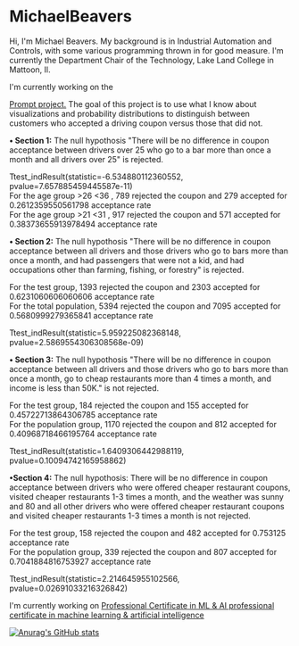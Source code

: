 # MichaelBeavers
Hi, I'm Michael Beavers. 
My background is in Industrial Automation and Controls, with some various programming thrown in for good measure.
I'm currently the Department Chair of the Technology,  Lake Land College in Mattoon, Il.<br>

I'm currently working on the

[Prompt project.](/prompt.ipynb)
The goal of this project is to use what I know about visualizations and probability distributions to distinguish between customers who accepted a driving coupon versus those that did not.<p>
<b><span>&#8226;</span> Section 1:</b> The null hypothosis "There will be no difference in coupon acceptance between drivers over 25 who go to a bar more than once a month and all drivers over 25" is rejected.<p>
  Ttest_indResult(statistic=-6.534880112360552, pvalue=7.657885459445587e-11)<br>
  For the age group >26 <36 , 789 rejected the coupon and 279 accepted for 0.2612359550561798 acceptance rate<br>
  For the age group >21 <31 , 917 rejected the coupon and 571 accepted for 0.38373655913978494 acceptance rate<p>
  
<b><span>&#8226;</span> Section 2:</b> The null hypothosis "There will be no difference in coupon acceptance between all drivers and those drivers who go to bars more    than once a month,  and had passengers that were not a kid, and had occupations other than farming, fishing, or forestry" is rejected.<p>
  For the test group, 1393 rejected the coupon and 2303 accepted for 0.6231060606060606 acceptance rate<br>
  For the total population, 5394 rejected the coupon and 7095 accepted for 0.5680999279365841 acceptance rate<p>

  Ttest_indResult(statistic=5.959225082368148, pvalue=2.5869554306308568e-09)<p>

<b><span>&#8226;</span> Section 3:</b> The null hypothosis "There will be no difference in coupon acceptance between all drivers and those drivers who go to bars more   than once a month,  go to cheap restaurants more than 4 times a month, and income is less than 50K." is not rejected.<p>
  For the test group, 184 rejected the coupon and 155 accepted for 0.45722713864306785 acceptance rate<br>
  For the population group, 1170 rejected the coupon and 812 accepted for 0.40968718466195764 acceptance rate<p>

Ttest_indResult(statistic=1.6409306442988119, pvalue=0.10094742165958862)<p>
  
<b><span>&#8226;</span>Section 4:</b> The null hypothosis: There will be no difference in coupon acceptance between drivers who were offered cheaper restaurant     coupons, visited cheaper restaurants 1-3 times a month, and the weather was sunny and 80 and all other drivers who were offered cheaper restaurant coupons and visited  cheaper restaurants 1-3 times a month is not rejected.<p>
  For the test group, 158 rejected the coupon and 482 accepted for 0.753125 acceptance rate<br>
  For the population group, 339 rejected the coupon and 807 accepted for 0.7041884816753927 acceptance rate<p>
  
  Ttest_indResult(statistic=2.214645955102566, pvalue=0.02691033216326842)<p>
  
I'm currently working on [Professional Certificate in ML & AI professional certificate in machine learning & artificial intelligence](https://berkeley-online-executive-education.emeritus.org/professional-certificate-machine-learning-artificial-intelligence?utm_source=Google&utm_medium=c&utm_term=ai%20certification&utm_location=9022250&utm_campaign=B-365D_US_GG_SE_BH-PCMLAI_CA&utm_content=mlai&gclid=Cj0KCQjwxtSSBhDYARIsAEn0thRDPsqV7I7j2sRKkgA7P534PaXQ83KHDO_Ztar8YYxb46GEWpA5odkaAlc0EALw_wcB)




[![Anurag's GitHub stats](https://github-readme-stats.vercel.app/api?username=mbeavers34)](https://github.com/anuraghazra/github-readme-stats)
